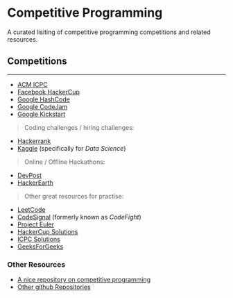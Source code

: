 # Competitive Programming

A curated lisiting of competitive programming competitions and related resources.

## Competitions
---------------

- [ACM ICPC](https://icpc.baylor.edu/)
- [Facebook HackerCup](https://www.facebook.com/hackercup/)
- [Google HashCode](https://codingcompetitions.withgoogle.com/hashcode/)
- [Google CodeJam](https://codingcompetitions.withgoogle.com/codejam)
- [Google Kickstart](https://codingcompetitions.withgoogle.com/kickstart)

>Coding challenges / hiring challenges:

- [Hackerrank](https://www.hackerrank.com/)
- [Kaggle](https://www.kaggle.com/) (specifically for *_Data Science_*)

> Online / Offline Hackathons:

- [DevPost](https://devpost.com/)
- [HackerEarth](https://www.hackerearth.com/)

> Other great resources for practise:

- [LeetCode](https://leetcode.com/problemset/all/)
- [CodeSignal](https://codesignal.com/interview-practice/) (formerly known as *_CodeFight_*)
- [Project Euler](https://projecteuler.net/archives)
- [HackerCup Solutions](https://www.facebook.com/pg/hackercup/notes/)
- [ICPC Solutions](https://icpc.baylor.edu/worldfinals/problems)
- [GeeksForGeeks](https://practice.geeksforgeeks.org/)

### Other Resources

- [A nice repository on competitive programming](https://github.com/lnishan/awesome-competitive-programming)
- [Other github Repositories](https://github.com/topics/competitive-programming)